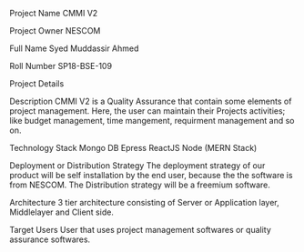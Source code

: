 Project Name
CMMI V2

Project Owner
NESCOM

Full Name
Syed Muddassir Ahmed

Roll Number
SP18-BSE-109

Project Details

Description
CMMI V2 is a Quality Assurance that contain some elements of project management. Here, the user can maintain their Projects activities; 
like budget management, time mangement, requirment management and so on.

Technology Stack
Mongo DB
Epress
ReactJS
Node
(MERN Stack)

Deployment or Distribution Strategy
The deployment strategy of our product will be self installation by the end user, because the the software is from NESCOM.
The Distribution strategy will be a freemium software.

Architecture
3 tier architecture consisting of Server or Application layer, Middlelayer and Client side. 

Target Users
User that uses project management softwares or quality assurance softwares.
